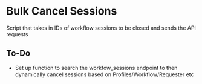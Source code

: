# Bulk Cancel Sessions
Script that takes in IDs of workflow sessions to be closed and sends the API requests

## To-Do
- Set up function to search the workfow_sessions endpoint to then dynamically cancel sessions based on Profiles/Workflow/Requester etc